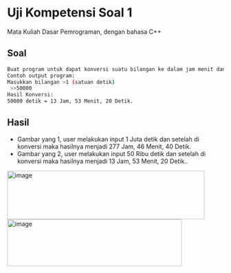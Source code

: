 # Uji Kompetensi Soal 1

Mata Kuliah Dasar Pemrograman, dengan bahasa C++

## Soal
```bash
Buat program untuk dapat konversi suatu bilangan ke dalam jam menit dan detik.
Contoh output program:
Masukkan bilangan >1 (satuan detik)
 >>50000
Hasil Konversi:
50000 detik = 13 Jam, 53 Menit, 20 Detik.
```

## Hasil
 - Gambar yang 1, user melakukan input 1 Juta detik dan setelah di konversi maka hasilnya menjadi 277 Jam, 46 Menit, 40 Detik.
 - Gambar yang 2, user melakukan input 50 Ribu detik dan setelah di konversi maka hasilnya menjadi 13 Jam, 53 Menit, 20 Detik..
 
<img width="459" height="113" alt="image" src="https://github.com/user-attachments/assets/a3585315-566b-46f0-aca1-576a8ae4d79c" />
<img width="406" height="109" alt="image" src="https://github.com/user-attachments/assets/6778960c-f81a-438b-9c9e-64a0418f3758" />
